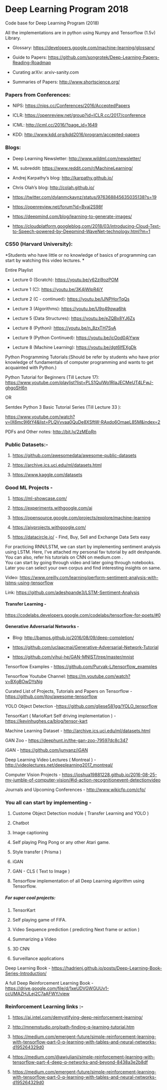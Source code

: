 # Deep Learning Program 2018

Code base for Deep Learning Program (2018)

All the implementations are in python using Numpy and Tensorflow (1.5v) Library.

- Glossary: https://developers.google.com/machine-learning/glossary/ 

- Guide to Papers: https://github.com/songrotek/Deep-Learning-Papers-Reading-Roadmap 

- Curating arXiv: arxiv-sanity.com  

- Summaries of Papers: http://www.shortscience.org/ 

 

### Papers from Conferences:  

- NIPS: https://nips.cc/Conferences/2016/AcceptedPapers 

- ICLR: https://openreview.net/group?id=ICLR.cc/2017/conference 

- ICML: http://icml.cc/2016/?page_id=1649 

- KDD: http://www.kdd.org/kdd2016/program/accepted-papers  

### Blogs:  

- Deep Learning Newsletter: http://www.wildml.com/newsletter/ 

- ML subreddit: https://www.reddit.com/r/MachineLearning/ 

- Andrej Karpathy’s blog: http://karpathy.github.io/ 

- Chris Olah’s blog: http://colah.github.io/ 

- https://twitter.com/dylanmckaynz/status/976368845635035138?s=19 

- https://openreview.net/forum?id=Byaj2S98f 

- https://deepmind.com/blog/learning-to-generate-images/ 

- https://cloudplatform.googleblog.com/2018/03/introducing-Cloud-Text-to-Speech-powered-by-Deepmind-WaveNet-technology.html?m=1 

  

### CS50 (Harvard University): 
*Students who have little or no knowledge of basics of programming can start by watching this video lectures. *

Entire Playlist 

* Lecture 0 (Scratch): https://youtu.be/y62zj9ozPOM 

* Lecture 1 (C): https://youtu.be/3K4jWlpR4iY 

* Lecture 2 (C - continued): https://youtu.be/IJNPHorTqQs 

* Lecture 3 (Algorithms): https://youtu.be/U9o49qwa6hk 

* Lecture 5 (Data Structures): https://youtu.be/eZQBx8YJ6Zs 

* Lecture 8 (Python): https://youtu.be/n_8zxTH7SvA 

* Lecture 9 (Python Continued): https://youtu.be/icOod04jYww  

* Lecture 8 (Machine Learning): https://youtu.be/dgt6IfEXgDk 

Python Programming Tutorials:(Should be refer by students who have prior knowledge of fundamentals of computer programming and wants to get acquainted with Python.) 
 
Python Tutorial for Beginners (Till Lecture 17): https://www.youtube.com/playlist?list=PLS1QulWo1RIaJECMeUT4LFwJ-ghgoSH6n 

 OR  

Sentdex Python 3 Basic Tutorial Series (Till Lecture 33 ): 

https://www.youtube.com/watch?v=IX6mc9l6tY4&list=PLQVvvaa0QuDe8XSftW-RAxdo6OmaeL85M&index=2 

PDFs and Other notes: http://bit.ly/2zMEpRn 

 

  

### Public Datasets:- 

1. https://github.com/awesomedata/awesome-public-datasets 

2. https://archive.ics.uci.edu/ml/datasets.html 

3. https://www.kaggle.com/datasets 

  

### Good ML Projects -  

1. https://ml-showcase.com/ 

2. https://experiments.withgoogle.com/ai 

3. https://opensource.google.com/projects/explore/machine-learning 

4. https://aiyprojects.withgoogle.com/ 
5. https://datacircle.io/ - Find, Buy, Sell and Exchange Data Sets easy 

  

For practicing RNN/LSTM, we can start by implementing sentiment analysis using LSTM. Here, I've attached my personal fav tutorial by adit deshpande. You can also, refer his tutorials on CNN on medium.com .  
You can start by going through video and later going through notebooks. Later you can select your own corpus and find interesting insights on same. 


Video: https://www.oreilly.com/learning/perform-sentiment-analysis-with-lstms-using-tensorflow  

Link: https://github.com/adeshpande3/LSTM-Sentiment-Analysis  
 

#### Transfer Learning - 

https://codelabs.developers.google.com/codelabs/tensorflow-for-poets/#0 

  

#### Generative Adversarial Networks - 

* Blog: http://bamos.github.io/2016/08/09/deep-completion/ 

* https://github.com/uclaacmai/Generative-Adversarial-Network-Tutorial 

* https://github.com/yihui-he/GAN-MNIST/tree/master/mnist 




Tensorflow Examples - https://github.com/Purvak-L/tensorflow_examples 

Tensorflow Youtube Channel: https://m.youtube.com/watch?v=BXgBOwDYsNg  

Curated List of Projects, Tutorials and Papers on Tensorflow - https://github.com/jtoy/awesome-tensorflow  

YOLO Object Detection -https://github.com/gliese581gg/YOLO_tensorflow 

TensorKart ( MarioKart Self driving implementation ) - https://kevinhughes.ca/blog/tensor-kart 

Machine Learning Dataset - http://archive.ics.uci.edu/ml/datasets.html 

GAN Zoo - https://deephunt.in/the-gan-zoo-79597dc8c347 

iGAN - https://github.com/junyanz/iGAN 

Deep Learning Video Lectures ( Montreal ) - http://videolectures.net/deeplearning2017_montreal/ 

Computer Vision Projects - https://joshua19881228.github.io/2016-08-25-my-jumble-of-computer-vision/#id-action-recognitionevent-detectionvideo 

Journals and Upcoming Conferences -  http://www.wikicfp.com/cfp/ 

    

### You all can start by implementing - 

1. Custome Object Detection module ( Transfer Learning and YOLO ) 

2. Chatbot 

3. Image captioning 

4. Self playing Ping Pong or any other Atari game. 

5. Style transfer ( Prisma ) 

6. iGAN 

7. GAN - CLS ( Text to Image ) 

8. Tensorflow implementation of all Deep Learning algorithm using Tensorflow. 

  

##### For super cool projects: 

1. TensorKart 

2. Self playing game of FIFA. 

3. Video Sequence prediction ( predicting Next frame or action ) 

4. Summarizing a Video  

5. 3D CNN 

6. Surveillance applications 

  

 
Deep Learning Book - https://hadrienj.github.io/posts/Deep-Learning-Book-Series-Introduction/ 

A full Deep Reinforcement Learning Book - https://drive.google.com/file/d/1xeUDVGWGUUv1-ccUMAZHJLej2C7aAFWY/view 

### Reinforcement Learning links :-  

1. https://ai.intel.com/demystifying-deep-reinforcement-learning/ 

2. http://mnemstudio.org/path-finding-q-learning-tutorial.htm 

3. https://medium.com/emergent-future/simple-reinforcement-learning-with-tensorflow-part-0-q-learning-with-tables-and-neural-networks-d195264329d0 

4. https://medium.com/@awjuliani/simple-reinforcement-learning-with-tensorflow-part-4-deep-q-networks-and-beyond-8438a3e2b8df 

5. https://medium.com/emergent-future/simple-reinforcement-learning-with-tensorflow-part-0-q-learning-with-tables-and-neural-networks-d195264329d0 

  

  
